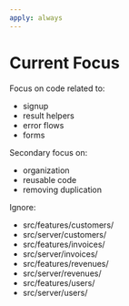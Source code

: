 ```yaml
---
apply: always
---
```


# Current Focus

Focus on code related to:

- signup
- result helpers
- error flows
- forms

Secondary focus on:

- organization
- reusable code
- removing duplication

Ignore:

- src/features/customers/
- src/server/customers/
- src/features/invoices/
- src/server/invoices/
- src/features/revenues/
- src/server/revenues/
- src/features/users/
- src/server/users/
